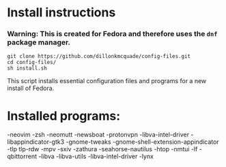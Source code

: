 # Install instructions

### Warning: This is created for Fedora and therefore uses the `dnf` package manager.

``` 
git clone https://github.com/dillonkmcquade/config-files.git
cd config-files/
sh install.sh
```

This script installs essential configuration files and programs for a new install of Fedora.

# Installed programs:
-neovim
-zsh
-neomutt
-newsboat
-protonvpn
-libva-intel-driver
-libappindicator-gtk3
-gnome-tweaks
-gnome-shell-extension-appindicator
-tlp tlp-rdw
-mpv
-sxiv
-zathura
-seahorse-nautilus
-htop
-nmtui
-lf
-qbittorrent
-libva
-libva-utils
-libva-intel-driver
-lynx


